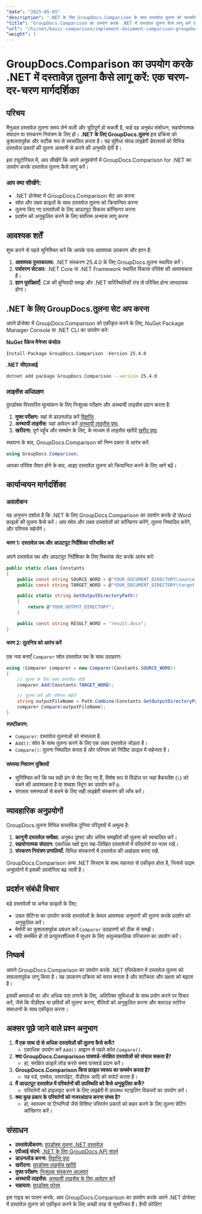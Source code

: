 ```yaml
---
"date": "2025-05-05"
"description": ".NET के लिए GroupDocs.Comparison के साथ दस्तावेज़ तुलना को स्वचालित करने का तरीका जानें। यह चरण-दर-चरण मार्गदर्शिका आपको तुलना को सहजता से सेट अप करने, कॉन्फ़िगर करने और निष्पादित करने में मदद करती है।"
"title": "GroupDocs.Comparison का उपयोग करके .NET में दस्तावेज़ तुलना कैसे लागू करें एक चरण-दर-चरण मार्गदर्शिका"
"url": "/hi/net/basic-comparison/implement-document-comparison-groupdocs-net/"
"weight": 1
---
```


# GroupDocs.Comparison का उपयोग करके .NET में दस्तावेज़ तुलना कैसे लागू करें: एक चरण-दर-चरण मार्गदर्शिका

## परिचय

मैनुअल दस्तावेज़ तुलना समय लेने वाली और त्रुटिपूर्ण हो सकती है, चाहे वह अनुबंध संशोधन, सहयोगात्मक संपादन या संस्करण नियंत्रण के लिए हो। **.NET के लिए GroupDocs.तुलना** इस प्रक्रिया को कुशलतापूर्वक और सटीक रूप से स्वचालित करता है। यह सुविधा संपन्न लाइब्रेरी डेवलपर्स को विभिन्न दस्तावेज़ प्रकारों की तुलना आसानी से करने की अनुमति देती है।

इस ट्यूटोरियल में, आप सीखेंगे कि अपने अनुप्रयोगों में GroupDocs.Comparison for .NET का उपयोग करके दस्तावेज़ तुलना कैसे लागू करें।

### आप क्या सीखेंगे:
- .NET प्रोजेक्ट में GroupDocs.Comparison सेट अप करना
- स्रोत और लक्ष्य फ़ाइलों के साथ दस्तावेज़ तुलना को क्रियान्वित करना
- तुलना किए गए दस्तावेज़ों के लिए आउटपुट विकल्प कॉन्फ़िगर करना
- प्रदर्शन को अनुकूलित करने के लिए सर्वोत्तम अभ्यास लागू करना

## आवश्यक शर्तें

शुरू करने से पहले सुनिश्चित करें कि आपके पास आवश्यक उपकरण और ज्ञान है:
1. **आवश्यक पुस्तकालय:** .NET संस्करण 25.4.0 के लिए GroupDocs.तुलना स्थापित करें।
2. **पर्यावरण सेटअप:** .NET Core या .NET Framework स्थापित विकास परिवेश की आवश्यकता है।
3. **ज्ञान पूर्वापेक्षाएँ:** C# की बुनियादी समझ और .NET पारिस्थितिकी तंत्र से परिचित होना लाभदायक होगा।

## .NET के लिए GroupDocs.तुलना सेट अप करना

अपने प्रोजेक्ट में GroupDocs.Comparison को एकीकृत करने के लिए, NuGet Package Manager Console या .NET CLI का उपयोग करें:

**NuGet पैकेज मैनेजर कंसोल**
```plaintext
Install-Package GroupDocs.Comparison -Version 25.4.0
```

**.NET सीएलआई**
```bash
dotnet add package GroupDocs.Comparison --version 25.4.0
```

### लाइसेंस अधिग्रहण

ग्रुपडॉक्स विस्तारित मूल्यांकन के लिए निःशुल्क परीक्षण और अस्थायी लाइसेंस प्रदान करता है:
1. **मुफ्त परीक्षण:** यहां से डाउनलोड करें [विज्ञप्ति](https://releases.groupdocs.com/comparison/net/).
2. **अस्थायी लाइसेंस:** यहां आवेदन करें [अस्थायी लाइसेंस पृष्ठ](https://purchase.groupdocs.com/temporary-license/).
3. **खरीदना:** पूर्ण पहुँच और समर्थन के लिए, के माध्यम से लाइसेंस खरीदें [खरीद पृष्ठ](https://purchase.groupdocs.com/buy).

स्थापना के बाद, GroupDocs.Comparison को निम्न प्रकार से आरंभ करें:
```csharp
using GroupDocs.Comparison;
```

आपका परिवेश तैयार होने के बाद, आइए दस्तावेज़ तुलना को क्रियान्वित करने के लिए आगे बढ़ें।

## कार्यान्वयन मार्गदर्शिका

### अवलोकन
यह अनुभाग दर्शाता है कि .NET के लिए GroupDocs.Comparison का उपयोग करके दो Word फ़ाइलों की तुलना कैसे करें। आप स्रोत और लक्ष्य दस्तावेज़ों को कॉन्फ़िगर करेंगे, तुलना निष्पादित करेंगे, और परिणाम सहेजेंगे।

#### चरण 1: दस्तावेज़ पथ और आउटपुट निर्देशिका परिभाषित करें
अपने दस्तावेज़ पथ और आउटपुट निर्देशिका के लिए स्थिरांक सेट करके आरंभ करें:
```csharp
public static class Constants
{
    public const string SOURCE_WORD = @"YOUR_DOCUMENT_DIRECTORY\source.docx";
    public const string TARGET_WORD = @"YOUR_DOCUMENT_DIRECTORY\target.docx";

    public static string GetOutputDirectoryPath()
    {
        return @"YOUR_OUTPUT_DIRECTORY";
    }

    public const string RESULT_WORD = "result.docx";
}
```

#### चरण 2: तुलनित्र को आरंभ करें
एक नया बनाएँ `Comparer` स्रोत दस्तावेज़ पथ के साथ उदाहरण:
```csharp
using (Comparer comparer = new Comparer(Constants.SOURCE_WORD))
{
    // तुलना के लिए लक्ष्य दस्तावेज़ जोड़ें
    comparer.Add(Constants.TARGET_WORD);

    // तुलना करें और परिणाम सहेजें
    string outputFileName = Path.Combine(Constants.GetOutputDirectoryPath(), Constants.RESULT_WORD);
    comparer.Compare(outputFileName);
}
```

**स्पष्टीकरण:**
- `Comparer`: दस्तावेज़ तुलनाओं को संभालता है.
- `Add()`: स्रोत के साथ तुलना करने के लिए एक लक्ष्य दस्तावेज़ जोड़ता है।
- `Compare()`: तुलना निष्पादित करता है और परिणाम को निर्दिष्ट फ़ाइल में सहेजता है।

#### समस्या निवारण युक्तियों
- सुनिश्चित करें कि पथ सही ढंग से सेट किए गए हैं, विशेष रूप से विंडोज़ पर जहां बैकस्लैश (`\`) को बचने की आवश्यकता है या शब्दशः स्ट्रिंग का उपयोग करें `@`.
- संगतता समस्याओं से बचने के लिए सही लाइब्रेरी संस्करण की जाँच करें।

## व्यावहारिक अनुप्रयोगों

GroupDocs.तुलना विभिन्न वास्तविक दुनिया परिदृश्यों में अमूल्य है:
1. **कानूनी दस्तावेज़ समीक्षा:** अनुबंध ड्राफ्ट और अंतिम समझौतों की तुलना को स्वचालित करें।
2. **सहयोगात्मक संपादन:** एकाधिक पक्षों द्वारा सह-लिखित दस्तावेजों में परिवर्तनों पर नज़र रखें।
3. **संस्करण नियंत्रण प्रणालियाँ:** विभिन्न संस्करणों में दस्तावेज़ की अखंडता बनाए रखें.

GroupDocs.Comparison अन्य .NET सिस्टम के साथ सहजता से एकीकृत होता है, जिससे उद्यम अनुप्रयोगों में इसकी उपयोगिता बढ़ जाती है।

## प्रदर्शन संबंधी विचार

बड़े दस्तावेज़ों या अनेक फ़ाइलों के लिए:
- उन्नत सेटिंग्स का उपयोग करके दस्तावेज़ों के केवल आवश्यक अनुभागों की तुलना करके प्रदर्शन को अनुकूलित करें।
- मेमोरी का कुशलतापूर्वक प्रबंधन करें `Comparer` उदाहरणों को ठीक से समझें।
- यदि समर्थित हो तो प्रत्युत्तरशीलता में सुधार के लिए अतुल्यकालिक परिचालन का उपयोग करें।

## निष्कर्ष

आपने GroupDocs.Comparison का उपयोग करके .NET एप्लिकेशन में दस्तावेज़ तुलना को सफलतापूर्वक लागू किया है। यह उपकरण प्रक्रिया को सरल बनाता है और सटीकता और दक्षता को बढ़ाता है।

इसकी क्षमताओं का और अधिक पता लगाने के लिए, अतिरिक्त सुविधाओं के साथ प्रयोग करने पर विचार करें, जैसे कि पीडीएफ या छवियों की तुलना करना, शैलियों को अनुकूलित करना और क्लाउड स्टोरेज समाधानों के साथ एकीकृत करना।

## अक्सर पूछे जाने वाले प्रश्न अनुभाग

1. **मैं एक साथ दो से अधिक दस्तावेज़ों की तुलना कैसे करूँ?**
   - एकाधिक उपयोग करें `Add()` आह्वान से पहले कॉल `Compare()`.
2. **क्या GroupDocs.Comparison पासवर्ड-संरक्षित दस्तावेज़ों को संभाल सकता है?**
   - हां, संरक्षित फ़ाइलें लोड करते समय पासवर्ड प्रदान करें।
3. **GroupDocs.Comparison किस फ़ाइल स्वरूप का समर्थन करता है?**
   - यह वर्ड, एक्सेल, पावरपॉइंट, पीडीएफ आदि को सपोर्ट करता है।
4. **मैं आउटपुट दस्तावेज़ में परिवर्तनों की उपस्थिति को कैसे अनुकूलित करूँ?**
   - परिवर्तनों को हाइलाइट करने के लिए लाइब्रेरी में उपलब्ध स्टाइलिंग विकल्पों का उपयोग करें।
5. **क्या कुछ प्रकार के परिवर्तनों को नजरअंदाज करना संभव है?**
   - हां, स्वरूपण या टिप्पणियों जैसे विशिष्ट परिवर्तन प्रकारों को बाहर करने के लिए तुलना सेटिंग कॉन्फ़िगर करें।

## संसाधन
- **दस्तावेज़ीकरण:** [ग्रुपडॉक्स तुलना .NET दस्तावेज़](https://docs.groupdocs.com/comparison/net/)
- **एपीआई संदर्भ:** [.NET के लिए GroupDocs API संदर्भ](https://reference.groupdocs.com/comparison/net/)
- **डाउनलोड करना:** [विज्ञप्ति पृष्ठ](https://releases.groupdocs.com/comparison/net/)
- **खरीदना:** [ग्रुपडॉक्स लाइसेंस खरीदें](https://purchase.groupdocs.com/buy)
- **मुफ्त परीक्षण:** [निःशुल्क संस्करण आज़माएं](https://releases.groupdocs.com/comparison/net/)
- **अस्थायी लाइसेंस:** [अस्थायी लाइसेंस के लिए आवेदन करें](https://purchase.groupdocs.com/temporary-license/)
- **सहायता:** [ग्रुपडॉक्स फोरम](https://forum.groupdocs.com/c/comparison/)

इस गाइड का पालन करके, आप GroupDocs.Comparison का उपयोग करके अपने .NET प्रोजेक्ट में दस्तावेज़ तुलना को एकीकृत करने के लिए अच्छी तरह से सुसज्जित हैं। हैप्पी कोडिंग!